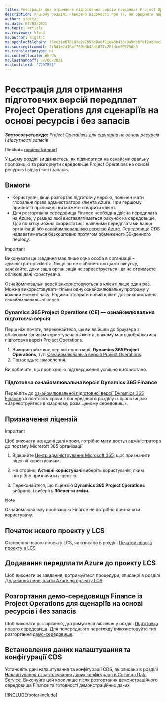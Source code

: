 ```yaml
---
title: Реєстрація для отримання підготовчих версій передплат Project Operations для сценаріїв на основі ресурсів і без запасів
description: У цьому розділі наведено відомості про те, як оформити передплату та здійснити розгортання Project Operations для сценаріїв на основі ресурсів і без запасів.
author: sigitac
ms.date: 07/02/2021
ms.topic: article
ms.reviewer: kfend
ms.author: sigitac
ms.openlocfilehash: 75ee31e67018fe2a7655d8a8f11e40b433a9a5db6f8f2addac27844f18fffe8d
ms.sourcegitcommit: 7f8d1e7a16af769adb43d1877c28fdce53975db8
ms.translationtype: HT
ms.contentlocale: uk-UA
ms.lasthandoff: 08/06/2021
ms.locfileid: "7007891"
---
```

# <a name="sign-up-for-project-operations-preview-subscriptions-for-resource-non-stocked-scenarios"></a>Реєстрація для отримання підготовчих версій передплат Project Operations для сценаріїв на основі ресурсів і без запасів

_**Застосовується до:** Project Operations для сценаріїв на основі ресурсів і відсутності запасів_

[!include [rename-banner](~/includes/cc-data-platform-banner.md)]

У цьому розділі ви дізнаєтесь, як підписатися на ознайомлювальну пропозицію та розгорнути середовище Project Operations на основі ресурсів і відсутності запасів.

## <a name="prerequisites"></a>Вимоги
- Користувач, який розгортає підготовчу версію, повинен мати глобальні права адміністратора клієнта Azure. При першому прийнятті пропозиції ви можете створити клієнт. 
- Для розгортання середовища Finance необхідна дійсна передплата на Azure, у рамках якої виставлятиметься рахунок на середовище. Для початку можна скористатися наявними передплатами вашої організації або [ознайомлювальною версією Azure](https://azure.microsoft.com/en-us/free/). Середовище CDS надаватиметься безкоштовно протягом обмеженого 30-денного періоду.

> [!IMPORTANT]
> Виконувати це завдання має лише одна особа в організації – адміністратор клієнта. Якщо ви не є абонентом цього випуску, зачекайте, доки ваша організація не зареєструється і ви не отримаєте облікові дані користувача.
> 
> Ознайомлювальні версії використовуються в клієнті лише один раз. Можна використовувати тільки одну ознайомлювальну програму у кожний момент часу. Радимо створити новий клієнт для використання ознайомлювальної версії.


### <a name="dynamics-365-project-operations-ce---preview-trial"></a>Dynamics 365 Project Operations (CE) — ознайомлювальна підготовча версія 

Перш ніж почати, переконайтеся, що ви ввійшли до браузера з обліковим записом користувача в клієнта, в якому має відображатися підготовча версія Project Operations.

1. Використайте код першої пропозиції, **Dynamics 365 Project Operations**, тут: [Ознайомлювальна версія Project Operations](https://aka.ms/try-po).
2. Підтвердьте замовлення.

  Ви побачите, що пропозицію підтвердження успішно використано.

### <a name="dynamics-365-finance-preview-trial"></a>Підготовча ознайомлювальна версія Dynamics 365 Finance

Перейдіть до [ознайомлювальної підготовчої версії Dynamics 365 Finance](https://aka.ms/trypoche) та повторіть кроки з попереднього розділу із пропозицією «Зареєструйтеся в хмарному розміщеному середовищі».  

## <a name="assign-licenses"></a>Призначення ліцензій

> [!IMPORTANT]
> Щоб виконати наведені далі кроки, потрібно мати доступ адміністратора до порталу Microsoft 365 організації.

1. Відкрийте [Центр адміністрування Microsoft 365](https://portal.office.com/), щоб призначити ліцензії користувачам.

2. На сторінці **Активні користувачі** виберіть користувачів, яким потрібно призначити ліцензію.

3. Переконайтеся, що ліцензію **Dynamics 365 Project Operations** вибрано, і виберіть **Зберегти зміни**.

> [!NOTE]
> Ознайомлювальну пропозицію Finance не потрібно призначати користувачу.

## <a name="start-a-new-project-in-lcs"></a>Початок нового проекту у LCS

Створення нового проекту LCS, як описано в розділі [Початок нового проекту в LCS](create-lcs-project.md)

## <a name="add-an-azure-subscription-to-an-lcs-project"></a>Додавання передплати Azure до проекту LCS

Щоб виконати це завдання, дотримуйтеся процедури, описаної в розділі [Додавання передплати Azure до проекту LCS](resource-add-azure-subscription-lcs-project.md).

## <a name="deploy-finance-demo-environment-with-project-operations-for-resourcenon-stocked-scenarios"></a>Розгортання демо-середовища Finance із Project Operations для сценаріїв на основі ресурсів і без запасів

Щоб виконати розгортання, дотримуйтеся вказівок у розділі [Підготовка нового середовища](resource-provision-new-environment.md). Для попереднього перегляду використовуйте тип розгортання [демо-середовище](/dynamics365/fin-ops-core/dev-itpro/deployment/deploy-demo-environment). 

## <a name="install-cds-setup-and-configuration-data"></a>Встановлення даних налаштування та конфігурації CDS

Установіть дані налаштування та конфігурації CDS, як описано в розділі [Налаштування та застосування даних конфігурації в Common Data Service](resource-apply-pro-setup-config-data.md).
Виконуйте цей крок лише після розгортання демонстраційного середовища Finance та готовності демонстраційних даних.


[!INCLUDE[footer-include](../includes/footer-banner.md)]
